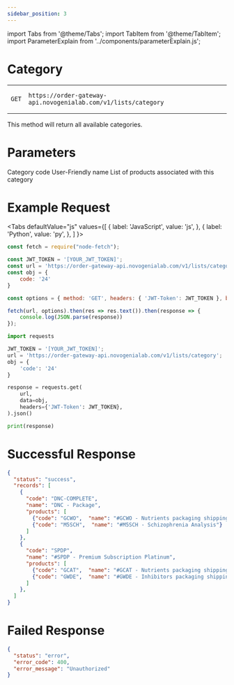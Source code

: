 ```yaml
---
sidebar_position: 3
---
```


import Tabs from '@theme/Tabs';
import TabItem from '@theme/TabItem';
import ParameterExplain from '../components/parameterExplain.js';

# Category

<table>
<tr class="api">
<td class="api">

```text
GET
```

</td>
<td class="api">

```text
https://order-gateway-api.novogenialab.com/v1/lists/category
```

</td>
</tr>
</table>

This method will return all available categories.

# Parameters

<ParameterExplain parameter="code" typ="string" defaultVal="">
Category code
</ParameterExplain>

<ParameterExplain parameter="name" typ="string" defaultVal="">
User-Friendly name
</ParameterExplain>

<ParameterExplain parameter="products" typ="string" defaultVal="">
List of products associated with this category
</ParameterExplain>

# Example Request

<Tabs
defaultValue="js"
values={[
{ label: 'JavaScript', value: 'js', },
{ label: 'Python', value: 'py', },
]
}>
<TabItem value="js">

```jsx
const fetch = require("node-fetch");

const JWT_TOKEN = '[YOUR_JWT_TOKEN]';
const url = 'https://order-gateway-api.novogenialab.com/v1/lists/category';
const obj = {
    code: '24'
}

const options = { method: 'GET', headers: { 'JWT-Token': JWT_TOKEN }, body: obj};

fetch(url, options).then(res => res.text()).then(response => {
    console.log(JSON.parse(response))
});
```

</TabItem>
<TabItem value="py">

```py
import requests

JWT_TOKEN = '[YOUR_JWT_TOKEN]';
url = 'https://order-gateway-api.novogenialab.com/v1/lists/category';
obj = {
    'code': '24'
}

response = requests.get(
    url,
    data=obj,
    headers={'JWT-Token': JWT_TOKEN},
).json()

print(response)
```

</TabItem>
</Tabs>

# Successful Response

```json
{
  "status": "success",
  "records": [
    {
      "code": "DNC-COMPLETE",
      "name": "DNC - Package",
      "products": [
        {"code": "GCWO",  "name": "#GCWO - Nutrients packaging shipping WORLD"},
        {"code": "M5SCH",  "name": "#M5SCH - Schizophrenia Analysis"}
      ]
    },
    {
      "code": "SPDP",
      "name": "#SPDP - Premium Subscription Platinum",
      "products": [
        {"code": "GCAT",  "name": "#GCAT - Nutrients packaging shipping AT"},
        {"code": "GWDE",  "name": "#GWDE - Inhibitors packaging shipping DE"}
      ]
    },
  ]
}
```

# Failed Response

```json
{
  "status": "error",
  "error_code": 400,
  "error_message": "Unauthorized"
}
```
